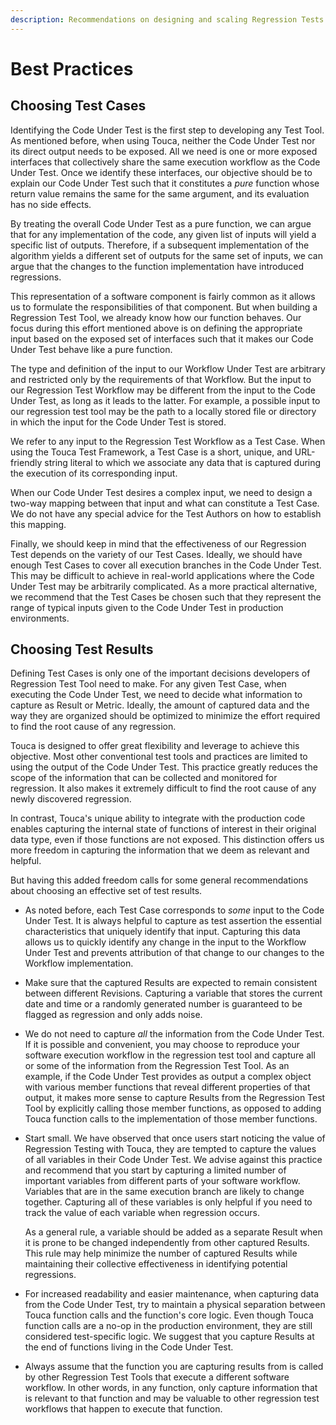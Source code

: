 ```yaml
---
description: Recommendations on designing and scaling Regression Tests.
---
```


# Best Practices

## Choosing Test Cases

Identifying the Code Under Test is the first step to developing any Test Tool. As mentioned before, when using Touca, neither the Code Under Test nor its direct output needs to be exposed. All we need is one or more exposed interfaces that collectively share the same execution workflow as the Code Under Test. Once we identify these interfaces, our objective should be to explain our Code Under Test such that it constitutes a _pure_ function whose return value remains the same for the same argument, and its evaluation has no side effects.

By treating the overall Code Under Test as a pure function, we can argue that for any implementation of the code, any given list of inputs will yield a specific list of outputs. Therefore, if a subsequent implementation of the algorithm yields a different set of outputs for the same set of inputs, we can argue that the changes to the function implementation have introduced regressions.

This representation of a software component is fairly common as it allows us to formulate the responsibilities of that component. But when building a Regression Test Tool, we already know how our function behaves. Our focus during this effort mentioned above is on defining the appropriate input based on the exposed set of interfaces such that it makes our Code Under Test behave like a pure function.

The type and definition of the input to our Workflow Under Test are arbitrary and restricted only by the requirements of that Workflow. But the input to our Regression Test Workflow may be different from the input to the Code Under Test, as long as it leads to the latter. For example, a possible input to our regression test tool may be the path to a locally stored file or directory in which the input for the Code Under Test is stored.

We refer to any input to the Regression Test Workflow as a Test Case. When using the Touca Test Framework, a Test Case is a short, unique, and URL-friendly string literal to which we associate any data that is captured during the execution of its corresponding input.

When our Code Under Test desires a complex input, we need to design a two-way mapping between that input and what can constitute a Test Case. We do not have any special advice for the Test Authors on how to establish this mapping.

Finally, we should keep in mind that the effectiveness of our Regression Test depends on the variety of our Test Cases. Ideally, we should have enough Test Cases to cover all execution branches in the Code Under Test. This may be difficult to achieve in real-world applications where the Code Under Test may be arbitrarily complicated. As a more practical alternative, we recommend that the Test Cases be chosen such that they represent the range of typical inputs given to the Code Under Test in production environments.

## Choosing Test Results

Defining Test Cases is only one of the important decisions developers of Regression Test Tool need to make. For any given Test Case, when executing the Code Under Test, we need to decide what information to capture as Result or Metric. Ideally, the amount of captured data and the way they are organized should be optimized to minimize the effort required to find the root cause of any regression.

Touca is designed to offer great flexibility and leverage to achieve this objective. Most other conventional test tools and practices are limited to using the output of the Code Under Test. This practice greatly reduces the scope of the information that can be collected and monitored for regression. It also makes it extremely difficult to find the root cause of any newly discovered regression.

In contrast, Touca's unique ability to integrate with the production code enables capturing the internal state of functions of interest in their original data type, even if those functions are not exposed. This distinction offers us more freedom in capturing the information that we deem as relevant and helpful.

But having this added freedom calls for some general recommendations about choosing an effective set of test results.

* As noted before, each Test Case corresponds to _some_ input to the Code Under Test. It is always helpful to capture as test assertion the essential characteristics that uniquely identify that input. Capturing this data allows us to quickly identify any change in the input to the Workflow Under Test and prevents attribution of that change to our changes to the Workflow implementation.
* Make sure that the captured Results are expected to remain consistent between different Revisions. Capturing a variable that stores the current date and time or a randomly generated number is guaranteed to be flagged as regression and only adds noise.
* We do not need to capture _all_ the information from the Code Under Test. If it is possible and convenient, you may choose to reproduce your software execution workflow in the regression test tool and capture all or some of the information from the Regression Test Tool. As an example, if the Code Under Test provides as output a complex object with various member functions that reveal different properties of that output, it makes more sense to capture Results from the Regression Test Tool by explicitly calling those member functions, as opposed to adding Touca function calls to the implementation of those member functions.
* Start small. We have observed that once users start noticing the value of Regression Testing with Touca, they are tempted to capture the values of all variables in their Code Under Test. We advise against this practice and recommend that you start by capturing a limited number of important variables from different parts of your software workflow. Variables that are in the same execution branch are likely to change together. Capturing all of these variables is only helpful if you need to track the value of each variable when regression occurs.

  As a general rule, a variable should be added as a separate Result when it is prone to be changed independently from other captured Results. This rule may help minimize the number of captured Results while maintaining their collective effectiveness in identifying potential regressions.

* For increased readability and easier maintenance, when capturing data from the Code Under Test, try to maintain a physical separation between Touca function calls and the function's core logic. Even though Touca function calls are a no-op in the production environment, they are still considered test-specific logic. We suggest that you capture Results at the end of functions living in the Code Under Test.
* Always assume that the function you are capturing results from is called by other Regression Test Tools that execute a different software workflow. In other words, in any function, only capture information that is relevant to that function and may be valuable to other regression test workflows that happen to execute that function.

